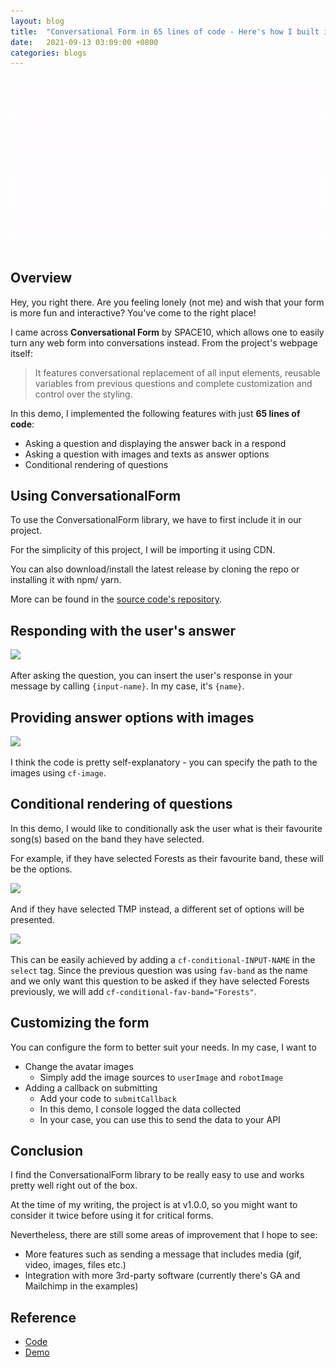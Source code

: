 ```yaml
---
layout: blog
title:  "Conversational Form in 65 lines of code - Here's how I built it"
date:   2021-09-13 03:09:00 +0800
categories: blogs
---
```


[demo-app]:           https://conversational-form.adriangohjw.com
[github-code]:        https://github.com/adriangohjw/space10-conversational-form
[demo-app-ss-1]:      /assets/conversational-form-ss-1.png
[demo-app-ss-2]:      /assets/conversational-form-ss-2.png
[demo-app-ss-3a]:     /assets/conversational-form-ss-3a.png
[demo-app-ss-3b]:     /assets/conversational-form-ss-3b.png

<div align="center">
  <img src="/assets/conversational-form-demo.gif"/>
</div>
<br>

## <b>Overview</b>

Hey, you right there. Are you feeling lonely (not me) and wish that your form is more fun and interactive? You've come to the right place!

I came across <b>Conversational Form</b> by SPACE10, which allows one to easily turn any web form into conversations instead. From the project's webpage itself:

> It features conversational replacement of all input elements, reusable variables from previous questions and complete customization and control over the styling.

In this demo, I implemented the following features with just <b>65 lines of code</b>:
- Asking a question and displaying the answer back in a respond
- Asking a question with images and texts as answer options
- Conditional rendering of questions

## <b>Using ConversationalForm</b>

To use the ConversationalForm library, we have to first include it in our project.

For the simplicity of this project, I will be importing it using CDN.

<script src="https://gist.github.com/adriangohjw/331234f164b45b39ed6338fecb96115a.js?file=importing.html"></script>

You can also download/install the latest release by cloning the repo or installing it with npm/ yarn.

More can be found in the [source code's repository](https://github.com/space10-community/conversational-form).

## <b>Responding with the user's answer</b>

![][demo-app-ss-1]

<script src="https://gist.github.com/adriangohjw/331234f164b45b39ed6338fecb96115a.js?file=responding-with-users-answer.html"></script>

After asking the question, you can insert the user's response in your message by calling `{input-name}`. In my case, it's `{name}`.

## <b>Providing answer options with images</b>

![][demo-app-ss-2]

<script src="https://gist.github.com/adriangohjw/331234f164b45b39ed6338fecb96115a.js?file=answer-options-with-images.html"></script>

I think the code is pretty self-explanatory - you can specify the path to the images using `cf-image`.

## <b>Conditional rendering of questions</b>

In this demo, I would like to conditionally ask the user what is their favourite song(s) based on the band they have selected.

For example, if they have selected Forests as their favourite band, these will be the options.

![][demo-app-ss-3a]

And if they have selected TMP instead, a different set of options will be presented.

![][demo-app-ss-3b]

This can be easily achieved by adding a `cf-conditional-INPUT-NAME` in the `select` tag. Since the previous question was using `fav-band` as the name and we only want this question to be asked if they have selected Forests previously, we will add `cf-conditional-fav-band="Forests"`.

<script src="https://gist.github.com/adriangohjw/331234f164b45b39ed6338fecb96115a.js?file=conditional-rendering.html"></script>

## <b>Customizing the form</b>

You can configure the form to better suit your needs. In my case, I want to
- Change the avatar images
  - Simply add the image sources to `userImage` and `robotImage`
- Adding a callback on submitting
  - Add your code to `submitCallback`
  - In this demo, I console logged the data collected
  - In your case, you can use this to send the data to your API

<script src="https://gist.github.com/adriangohjw/331234f164b45b39ed6338fecb96115a.js?file=customizing.js"></script>

## <b>Conclusion</b>

I find the ConversationalForm library to be really easy to use and works pretty well right out of the box. 

At the time of my writing, the project is at v1.0.0, so you might want to consider it twice before using it for critical forms. 

Nevertheless, there are still some areas of improvement that I hope to see:
- More features such as sending a message that includes media (gif, video, images, files etc.)
- Integration with more 3rd-party software (currently there's GA and Mailchimp in the examples)

## <b>Reference</b>

- [Code][github-code]
- [Demo][demo-app]
